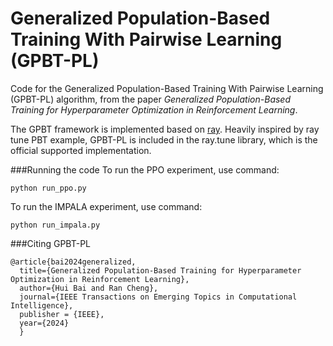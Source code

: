 # Generalized Population-Based Training With Pairwise Learning (GPBT-PL)

Code for the Generalized Population-Based Training With Pairwise Learning (GPBT-PL) algorithm, from the paper *Generalized Population-Based Training for
Hyperparameter Optimization in Reinforcement Learning*.

The GPBT framework is implemented based on [ray](https://docs.ray.io/en/latest/ray-overview/getting-started.html). Heavily inspired by ray tune PBT example, GPBT-PL is included in the ray.tune library, which is the official supported implementation.

###Running the code
To run the PPO experiment, use command:

    python run_ppo.py 

To run the IMPALA experiment, use command:

    python run_impala.py

###Citing GPBT-PL

    @article{bai2024generalized,
      title={Generalized Population-Based Training for Hyperparameter Optimization in Reinforcement Learning}, 
      author={Hui Bai and Ran Cheng},
      journal={IEEE Transactions on Emerging Topics in Computational Intelligence},
      publisher = {IEEE},
      year={2024}
      }
